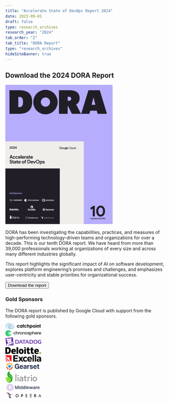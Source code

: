 ```yaml
---
title: "Accelerate State of DevOps Report 2024"
date: 2023-09-01
draft: false
type: research_archives
research_year: "2024"
tab_order: "2"
tab_title: "DORA Report"
type: "research_archives"
hideSiteBanner: true
---
```

## Download the 2024 DORA Report

<grid class="border_none" style="margin-top:1rem;">
<item>

<a href="https://cloud.google.com/devops/state-of-devops" target="_blank"><img src="2024-dora-accelerate-state-of-devops-report.png" style="max-width:24em;"></a>

</item>

<item>
<p>
DORA has been investigating the capabilities, practices, and measures of high-performing technology-driven teams and organizations for over a decade. This is our tenth DORA report. We have heard from more than 39,000 professionals working at organizations of every size and across many different industries globally.
</p>
<p>
This report highlights the significant impact of AI on software development, explores platform engineering’s promises and challenges, and emphasizes user-centricity and stable priorities for organizational success.
</p>
<p>
<a href="https://cloud.google.com/devops/state-of-devops" target="_blank"><button class="secondary">Download the report</button></a>
</p>
</grid>

### Gold Sponsors

The DORA report is published by Google Cloud with support from the following gold sponsors.

<grid class="border_none" style="margin-top:1rem;grid-template-columns: 1fr 1fr 1fr;">

<item style="display:flex; align-items:center;">
<a href="https://www.catchpoint.com/" target="_blank"><img src="sponsors/catchpoint.png" style="max-width:8em; max-height:2.5em;" alt="Catchpoint"></a>
</item>

<item style="display:flex; align-items:center;">
<a href="https://chronosphere.io/" target="_blank"><img src="sponsors/chronosphere.png" style="max-width:8em; max-height:2.5em;" alt="chronosphere"></a>
</item>

<item style="display:flex; align-items:center;">
<a href="https://www.datadoghq.com/" target="_blank"><img src="sponsors/datadog.png" style="max-width:8em; max-height:2.5em;" alt="Datadog"></a>
</item>

<item style="display:flex; align-items:center;">
<a href="https://www2.deloitte.com/" target="_blank"><img src="sponsors/deloitte.png" style="max-width:8em; max-height:2.5em;" alt="Deloitte"></a>
</item>

<item style="display:flex; align-items:center;">
<a href="https://www.excella.com/" target="_blank"><img src="sponsors/excella.png" style="max-width:8em; max-height:2.5em;" alt="Excella"></a>
</item>

<item style="display:flex; align-items:center;">
<a href="https://gearset.com/" target="_blank"><img src="sponsors/gearset.png" style="max-width:8em; max-height:2.5em;" alt="Gearset"></a>
</item>

<item style="display:flex; align-items:center;">
<a href="https://www.liatrio.com/" target="_blank"><img src="sponsors/liatrio.png" style="max-width:8em; max-height:2.5em;" alt="Liatrio"></a>
</item>

<item style="display:flex; align-items:center;">
<a href="https://www.middlewarehq.com/middleware-open-source?utm_source=dora_report" target="_blank"><img src="sponsors/middleware.png" style="max-width:8em; max-height:2.5em;" alt="Middleware"></a>
</item>

<item style="display:flex; align-items:center;">
<a href="https://www.opsera.io/" target="_blank"><img src="sponsors/opseara.png" style="max-width:8em; max-height:2.5em;" alt="Opsera"></a>
</item>

</grid>
